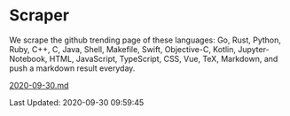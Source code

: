 # Scraper

We scrape the github trending page of these languages: Go, Rust, Python, Ruby, C++, C, Java, Shell, Makefile, Swift, Objective-C, Kotlin, Jupyter-Notebook, HTML, JavaScript, TypeScript, CSS, Vue, TeX, Markdown, and push a markdown result everyday.

[2020-09-30.md](https://github.com/yangwenmai/github-trending-backup/blob/master/2020-09-30.md)

Last Updated: 2020-09-30 09:59:45
